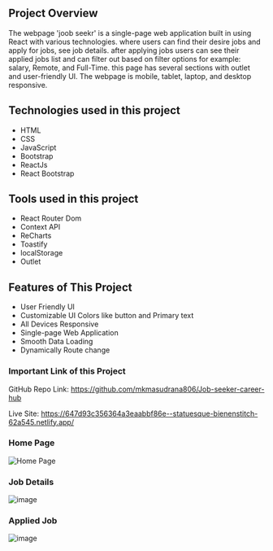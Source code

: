 ## Project Overview

The webpage 'joob seekr' is a single-page web application built in using React with various technologies. where users can find their desire jobs and  apply for jobs, see job details. after applying jobs users can see their applied jobs list and can filter out based on filter options for example:  salary, Remote, and Full-Time.  this page has several sections with outlet and user-friendly UI. The webpage is mobile, tablet, laptop, and desktop responsive.

## Technologies used in this project

- HTML
- CSS
- JavaScript
- Bootstrap
- ReactJs
- React Bootstrap

## Tools used in this project

- React Router Dom
- Context API
- ReCharts
- Toastify
- localStorage
- Outlet

## Features of This Project

- User Friendly UI
- Customizable UI Colors like button and Primary text
- All Devices Responsive
- Single-page Web Application
- Smooth Data Loading
- Dynamically Route change


### Important Link of this Project
GitHub Repo Link: https://github.com/mkmasudrana806/Job-seeker-career-hub

Live Site: https://647d93c356364a3eaabbf86e--statuesque-bienenstitch-62a545.netlify.app/

### Home Page 
![Home Page](https://github.com/mkmasudrana806/Job-seeker-career-hub/assets/86706671/d689e4b2-8ff4-432c-b718-41c2c026925f)

### Job Details 
![image](https://github.com/mkmasudrana806/Job-seeker-career-hub/assets/86706671/5526153e-0134-409e-958d-d8ffa11de5ba)

### Applied Job
![image](https://github.com/mkmasudrana806/Job-seeker-career-hub/assets/86706671/d4f4d0b2-d15d-424d-8d9d-fb14555e9479)
